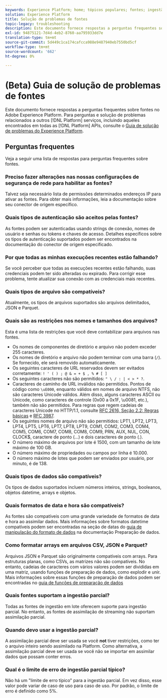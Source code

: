 ```yaml
---
keywords: Experience Platform; home; tópicos populares; fontes; ingestão; solução de problemas; solução de problemas de fontes; perguntas frequentes sobre fontes; perguntas frequentes; conectores de origem; conector de origem; perguntas frequentes sobre conectores de origem; solução de problemas dos conectores de origem;
solution: Experience Platform
title: Solução de problemas de fontes
topic-legacy: troubleshooting
description: Este documento fornece respostas a perguntas frequentes sobre fontes no Adobe Experience Platform.
exl-id: 94875121-7d4d-4eb2-8760-aa795933dd7e
translation-type: tm+mt
source-git-commit: 5d449c1ca174cafcca988e9487940eb7550bd5cf
workflow-type: tm+mt
source-wordcount: '662'
ht-degree: 0%

---
```


# (Beta) Guia de solução de problemas de fontes

Este documento fornece respostas a perguntas frequentes sobre fontes no Adobe Experience Platform. Para perguntas e solução de problemas relacionados a outros [!DNL Platform] serviços, incluindo aqueles encontrados em todas as [!DNL Platform] APIs, consulte o [Guia de solução de problemas do Experience Platform](../landing/troubleshooting.md).

## Perguntas frequentes

Veja a seguir uma lista de respostas para perguntas frequentes sobre fontes.

### Preciso fazer alterações nas nossas configurações de segurança de rede para habilitar as fontes?

Talvez seja necessário lista de permissões determinados endereços IP para ativar as fontes. Para obter mais informações, leia a documentação sobre seu conector de origem específico.

### Quais tipos de autenticação são aceitos pelas fontes?

As fontes podem ser autenticadas usando strings de conexão, nomes de usuário e senhas ou tokens e chaves de acesso. Detalhes específicos sobre os tipos de autenticação suportados podem ser encontrados na documentação do conector de origem especificado.

### Por que todas as minhas execuções recentes estão falhando?

Se você perceber que todas as execuções recentes estão falhando, suas credenciais podem ter sido alteradas ou expirado. Para corrigir esse problema, tente atualizar sua conexão com as credenciais mais recentes.

### Quais tipos de arquivo são compatíveis?

Atualmente, os tipos de arquivos suportados são arquivos delimitados, JSON e Parquet.

### Quais são as restrições nos nomes e tamanhos dos arquivos?

Esta é uma lista de restrições que você deve contabilizar para arquivos nas fontes.

- Os nomes de componentes de diretório e arquivo não podem exceder 255 caracteres.
- Os nomes de diretório e arquivo não podem terminar com uma barra (`/`). Se fornecido, ele será removido automaticamente.
- Os seguintes caracteres de URL reservados devem ser evitados corretamente: `! ' ( ) ; @ & = + $ , % # [ ]`
- Os seguintes caracteres não são permitidos: `" \ / : | < > * ?`.
- Caracteres de caminho de URL inválidos não permitidos. Pontos de código como `\uE000`, enquanto válidos em nomes de arquivo NTFS, não são caracteres Unicode válidos. Além disso, alguns caracteres ASCII ou Unicode, como caracteres de controle (0x00 a 0x1F, \u0081, etc.), também não são permitidos. Para regras que regem cadeias de caracteres Unicode no HTTP/1.1, consulte [RFC 2616, Seção 2.2: Regras básicas](https://www.ietf.org/rfc/rfc2616.txt) e [RFC 3987](https://www.ietf.org/rfc/rfc3987.txt).
- Os seguintes nomes de arquivo não são permitidos: LPT1, LPT2, LPT3, LPT4, LPT5, LPT6, LPT7, LPT8, LPT9, COM1, COM2, COM3, COM4, COM5, COM6, COM7, COM8, COM8, COM9, PRN, AUX, NUL, CON, CLOCK$, caractere de ponto (...) e dois caracteres de ponto (.).
- O número máximo de arquivos por lote é 1500, com um tamanho de lote máximo de 100 GB.
- O número máximo de propriedades ou campos por linha é 10.000.
- O número máximo de lotes que podem ser enviados por usuário, por minuto, é de 138.

### Quais tipos de dados são compatíveis?

Os tipos de dados suportados incluem números inteiros, strings, booleanos, objetos datetime, arrays e objetos.

### Quais formatos de data e hora são compatíveis?

As fontes são compatíveis com uma grande variedade de formatos de data e hora ao assimilar dados. Mais informações sobre formatos datetime compatíveis podem ser encontradas na seção de datas do [guia de manipulação do formato de dados](../data-prep/data-handling.md#dates) na documentação Preparação de dados.

### Como formatar arrays em arquivos CSV, JSON e Parquet?

Arquivos JSON e Parquet são originalmente compatíveis com arrays. Para estruturas planas, como CSVs, as matrizes não são compatíveis. No entanto, cadeias de caracteres com vários valores podem ser divididas em uma matriz, usando funções de preparação de dados, como explodir e unir. Mais informações sobre essas funções de preparação de dados podem ser encontradas no [guia de funções de preparação de dados](../data-prep/functions.md#string)

### Quais fontes suportam a ingestão parcial?

Todas as fontes de ingestão em lote oferecem suporte para ingestão parcial. No entanto, as fontes de assimilação de streaming não suportam assimilação parcial.

### Quando devo usar a ingestão parcial?

A assimilação parcial deve ser usada se você **not** tiver restrições, como ter o arquivo inteiro sendo assimilado na Platform. Como alternativa, a assimilação parcial deve ser usada se você não se importar em assimilar dados que possam conter erros.

### Qual é o limite de erro de ingestão parcial típico?

Não há um &quot;limite de erro típico&quot; para a ingestão parcial. Em vez disso, esse valor pode variar de caso de uso para caso de uso. Por padrão, o limite de erro é definido como 5%.
